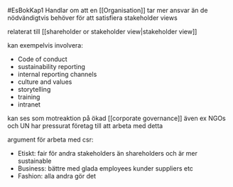 #EsBokKap1 Handlar om att en [[Organisation]] tar mer ansvar än de nödvändigtvis behöver för att satisfiera stakeholder views

relaterat till [[shareholder or stakeholder view|stakeholder view]]

kan exempelvis involvera:
- Code of conduct
- sustainability reporting
- internal reporting channels
- culture and values
- storytelling
- training
- intranet

kan ses som motreaktion på ökad [[corporate governance]]
även ex NGOs och UN har pressurat företag till att arbeta med detta

argument för arbeta med csr:
- Etiskt: fair för andra stakeholders än shareholders och är mer sustainable
- Business: bättre med glada employees kunder suppliers etc
- Fashion: alla andra gör det

